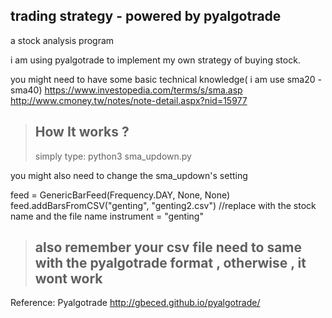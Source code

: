 trading strategy - powered by pyalgotrade
-----------------------------------------
a stock analysis program

i am using pyalgotrade to implement my own strategy of buying stock.

you might need to have some basic technical knowledge( i am use sma20 - sma40)
https://www.investopedia.com/terms/s/sma.asp
http://www.cmoney.tw/notes/note-detail.aspx?nid=15977

> ## How It works ?
> simply type:
> python3 sma_updown.py

you might also need to change the sma_updown's setting

feed = GenericBarFeed(Frequency.DAY, None, None)
feed.addBarsFromCSV("genting", "genting2.csv")   //replace with the stock name and the file name
instrument = "genting"

> ## also remember your csv file need to same with the pyalgotrade format , otherwise , it wont work


Reference:
Pyalgotrade
http://gbeced.github.io/pyalgotrade/
